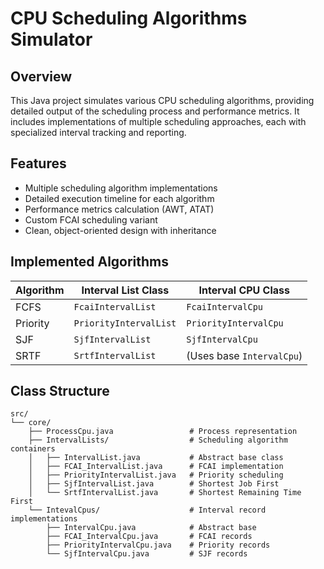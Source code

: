 # CPU Scheduling Algorithms Simulator

## Overview  
This Java project simulates various CPU scheduling algorithms, providing detailed output of the scheduling process and performance metrics. It includes implementations of multiple scheduling approaches, each with specialized interval tracking and reporting.

## Features  
- Multiple scheduling algorithm implementations  
- Detailed execution timeline for each algorithm  
- Performance metrics calculation (AWT, ATAT)  
- Custom FCAI scheduling variant  
- Clean, object-oriented design with inheritance  

## Implemented Algorithms  
| Algorithm        | Interval List Class      | Interval CPU Class        |
|------------------|--------------------------|---------------------------|
| FCFS             | `FcaiIntervalList`       | `FcaiIntervalCpu`         |
| Priority         | `PriorityIntervalList`   | `PriorityIntervalCpu`     |
| SJF              | `SjfIntervalList`        | `SjfIntervalCpu`          |
| SRTF             | `SrtfIntervalList`       | (Uses base `IntervalCpu`) |

## Class Structure  
```text
src/
└── core/
    ├── ProcessCpu.java                 # Process representation
    ├── IntervalLists/                  # Scheduling algorithm containers
    │   ├── IntervalList.java           # Abstract base class
    │   ├── FCAI_IntervalList.java      # FCAI implementation
    │   ├── PriorityIntervalList.java   # Priority scheduling
    │   ├── SjfIntervalList.java        # Shortest Job First
    │   └── SrtfIntervalList.java       # Shortest Remaining Time First
    └── IntevalCpus/                    # Interval record implementations
        ├── IntervalCpu.java            # Abstract base
        ├── FCAI_IntervalCpu.java       # FCAI records
        ├── PriorityIntervalCpu.java    # Priority records
        └── SjfIntervalCpu.java         # SJF records
